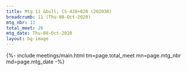 ```yaml
---
title: Mtg 11 &bull; CS-428+828 (202030)
breadcrumb: 11 (Thu-08-Oct-2020)
mtg_nbr: 11
total_meet: 26
mtg_date: Thu-08-Oct-2020
layout: bg-image
---
```


{%- include meetings/main.html
    tm=page.total_meet
    mn=page.mtg_nbr
    md=page.mtg_date
-%}
